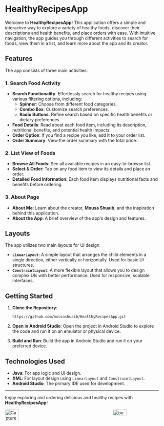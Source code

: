 # HealthyRecipesApp

Welcome to **HealthyRecipesApp**! This application offers a simple and interactive way to explore a variety of healthy foods, discover their descriptions and health benefits, and place orders with ease. With intuitive navigation, the app guides you through different activities to search for foods, view them in a list, and learn more about the app and its creator.

## Features

The app consists of three main activities:

### 1. **Search Food Activity**
   - **Search Functionality**: Effortlessly search for healthy recipes using various filtering options, including:
     - **Spinner**: Choose from different food categories.
     - **Combo Box**: Customize search preferences.
     - **Radio Buttons**: Refine search based on specific health benefits or dietary preferences.
   - **Food Details**: Read about each food item, including its description, nutritional benefits, and potential health impacts.
   - **Order Option**: If you find a recipe you like, add it to your order list.
   - **Order Summary**: View the order summary with the total price.

### 2. **List View of Foods**
   - **Browse All Foods**: See all available recipes in an easy-to-browse list.
   - **Select & Order**: Tap on any food item to view its details and place an order.
   - **Detailed Food Information**: Each food item displays nutritional facts and benefits before ordering.

### 3. **About Page**
   - **About Me**: Learn about the creator, **Mousa Shuaib**, and the inspiration behind this application.
   - **About the App**: A brief overview of the app's design and features.

## Layouts

The app utilizes two main layouts for UI design:
- **`LinearLayout`**: A simple layout that arranges the child elements in a single direction, either vertically or horizontally. Used for basic UI structures.
- **`ConstraintLayout`**: A more flexible layout that allows you to design complex UIs with better performance. Used for responsive, scalable interfaces.

## Getting Started

1. **Clone the Repository**:
    ```bash
    https://github.com/mousashuaib/HealthyRecipesApp.git
    ```
2. **Open in Android Studio**: Open the project in Android Studio to explore the code and run it on an emulator or physical device.

3. **Build and Run**: Build the app in Android Studio and run it on your preferred device.


## Technologies Used

- **Java**: For app logic and UI design.
- **XML**: For layout design using `LinearLayout` and `ConstraintLayout`.
- **Android Studio**: The primary IDE used for development.

---
Enjoy exploring and ordering delicious and healthy recipes with **HealthyRecipesApp**!



<div style="display: flex; justify-content: space-between;">
    <img src="https://github.com/user-attachments/assets/3d7b1522-be98-4d24-beeb-34aa3bb37fd9" alt="Capture" width="30%" />
    <img src="https://github.com/user-attachments/assets/b4906ed8-2302-447d-bde9-f99ac79e298d" alt="oo" width="30%" />
</div>
